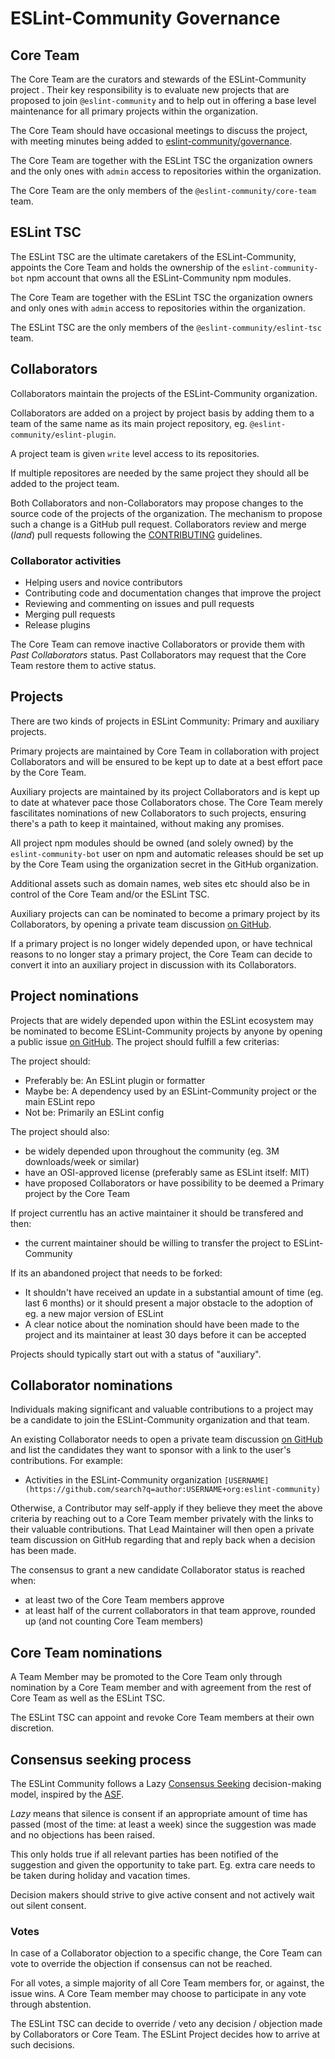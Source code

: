 # ESLint-Community Governance

## Core Team

The Core Team are the curators and stewards of the ESLint-Community project . Their key
responsibility is to evaluate new projects that are proposed to join `@eslint-community`
and to help out in offering a base level maintenance for all primary projects within
the organization.

The Core Team should have occasional meetings to discuss the project, with meeting minutes
being added to [eslint-community/governance](https://github.com/eslint-community/governance).

The Core Team are together with the ESLint TSC the organization owners and the only ones
with `admin` access to repositories within the organization.

The Core Team are the only members of the `@eslint-community/core-team` team.

## ESLint TSC

The ESLint TSC are the ultimate caretakers of the ESLint-Community, appoints the Core
Team and holds the ownership of the `eslint-community-bot` npm account that owns all
the ESLint-Community npm modules.

The Core Team are together with the ESLint TSC the organization owners and only ones
with `admin` access to repositories within the organization.

The ESLint TSC are the only members of the `@eslint-community/eslint-tsc` team.

## Collaborators

Collaborators maintain the projects of the ESLint-Community organization.

Collaborators are added on a project by project basis by adding them to a team of
the same name as its main project repository, eg. `@eslint-community/eslint-plugin`.

A project team is given `write` level access to its repositories.

If multiple repositores are needed by the same project they should all be added to
the project team.

Both Collaborators and non-Collaborators may propose changes to the source code
of the projects of the organization. The mechanism to propose such a change is a
GitHub pull request. Collaborators review and merge (_land_) pull requests
following the [CONTRIBUTING](CONTRIBUTING.md) guidelines.

### Collaborator activities

* Helping users and novice contributors
* Contributing code and documentation changes that improve the project
* Reviewing and commenting on issues and pull requests
* Merging pull requests
* Release plugins

The Core Team can remove inactive Collaborators or provide them with
_Past Collaborators_ status. Past Collaborators may request that the Core
Team restore them to active status.

## Projects

There are two kinds of projects in ESLint Community: Primary and auxiliary projects.

Primary projects are maintained by Core Team in collaboration with project Collaborators
and will be ensured to be kept up to date at a best effort pace by the Core Team.

Auxiliary projects are maintained by its project Collaborators and is kept up to date at
whatever pace those Collaborators chose. The Core Team merely fascilitates nominations
of new Collaborators to such projects, ensuring there's a path to keep it maintained,
without making any promises.

All project npm modules should be owned (and solely owned) by the `eslint-community-bot`
user on npm and automatic releases should be set up by the Core Team using the organization
secret in the GitHub organization.

Additional assets such as domain names, web sites etc should also be in control of the
Core Team and/or the ESLint TSC.

Auxiliary projects can can be nominated to become a primary project by its Collaborators,
by opening a private team discussion [on GitHub](https://github.com/eslint-community/collaborators/discussions).

If a primary project is no longer widely depended upon, or have technical reasons to no
longer stay a primary project, the Core Team can decide to convert it into an auxiliary
project in discussion with its Collaborators.

## Project nominations

Projects that are widely depended upon within the ESLint ecosystem may be nominated to
become ESLint-Community projects by anyone by opening a public issue [on GitHub](https://github.com/eslint-community/governance).
The project should fulfill a few criterias:

The project should:

* Preferably be: An ESLint plugin or formatter
* Maybe be: A dependency used by an ESLint-Community project or the main ESLint repo
* Not be: Primarily an ESLint config

The project should also:

* be widely depended upon throughout the community (eg. 3M downloads/week or similar)
* have an OSI-approved license (preferably same as ESLint itself: MIT)
* have proposed Collaborators or have possibility to be deemed a Primary project
  by the Core Team

If project currentlu has an active maintainer it should be transfered and then:

* the current maintainer should be willing to transfer the project to ESLint-Community

If its an abandoned project that needs to be forked:

* It shouldn't have received an update in a substantial amount of time (eg. last 6 months)
  or it should present a major obstacle to the adoption of eg. a new major version of ESLint
* A clear notice about the nomination should have been made to the project and its
  maintainer at least 30 days before it can be accepted

Projects should typically start out with a status of "auxiliary".

## Collaborator nominations

Individuals making significant and valuable contributions to a project may be
a candidate to join the ESLint-Community organization and that team.

An existing Collaborator needs to open a private team discussion [on GitHub](https://github.com/eslint-community/collaborators/discussions) and
list the candidates they want to sponsor with a link to the user's contributions. For
example:

* Activities in the ESLint-Community organization
  `[USERNAME](https://github.com/search?q=author:USERNAME+org:eslint-community)`

Otherwise, a Contributor may self-apply if they believe they meet the above
criteria by reaching out to a Core Team member privately with the links to their
valuable contributions. That Lead Maintainer will then open a private team discussion on
GitHub regarding that and reply back when a decision has been made.

The consensus to grant a new candidate Collaborator status is reached when:

- at least two of the Core Team members approve
- at least half of the current collaborators in that team approve, rounded up
  (and not counting Core Team members)

## Core Team nominations

A Team Member may be promoted to the Core Team only through nomination by a
Core Team member and with agreement from the rest of Core Team as well as the
ESLint TSC.

The ESLint TSC can appoint and revoke Core Team members at their own discretion.

## Consensus seeking process

The ESLint Community follows a Lazy [Consensus Seeking]() decision-making model,
inspired by the [ASF]().

_Lazy_ means that silence is consent if an appropriate amount of time has passed
(most of the time: at least a week) since the suggestion was made and no objections
has been raised.

This only holds true if all relevant parties has been notified of the suggestion
and given the opportunity to take part. Eg. extra care needs to be taken during
holiday and vacation times.

Decision makers should strive to give active consent and not actively wait out
silent consent.

### Votes

In case of a Collaborator objection to a specific change, the Core Team can
vote to override the objection if consensus can not be reached.

For all votes, a simple majority of all Core Team members for, or against, the
issue wins. A Core Team member may choose to participate in any vote through
abstention.

The ESLint TSC can decide to override / veto any decision / objection made by
Collaborators or Core Team. The ESLint Project decides how to arrive at
such decisions.

[Consensus Seeking]:
    https://en.wikipedia.org/wiki/Consensus-seeking_decision-making
[ASF]:
    https://community.apache.org/committers/decisionMaking.html
